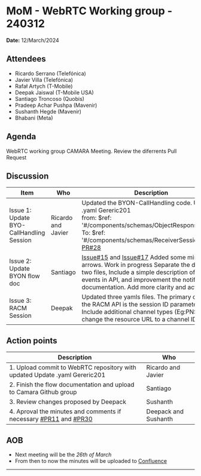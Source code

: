 # MoM - WebRTC Working group - 240312

**Date:** 12/March/2024

## Attendees

* Ricardo Serrano (Telefónica) 
* Javier Villa (Telefónica) 
* Rafał Artych (T-Mobile) 
* Deepak Jaiswal (T-Mobile USA) 
* Santiago Troncoso (Quobis)
* Pradeep Achar Pushpa (Mavenir)
* Sushanth Hegde (Mavenir)
* Bhabani (Meta)




## Agenda

WebRTC working group CAMARA Meeting. Review the diferrents Pull Request

## Discussion

| Item | Who | Description |
| ---- | --- | ----------- |
|Issue 1: Update BYO-CallHandling Session | Ricardo and Javier | Updated the BYON-CallHandling code. Update .yaml Gereric201 <br> from: $ref: '#/components/schemas/ObjectResponse' <br> To: $ref: '#/components/schemas/ReceiverSessionStatus' <br> [PR#28](https://github.com/camaraproject/WebRTC/pull/28)|
|Issue 2: Update BYON flow doc | Santiago  | [Issue#15](https://github.com/camaraproject/WebRTC/issues/15) and [Issue#17](https://github.com/camaraproject/WebRTC/issues/17) Added some missing arrows. Work in progress Separate the doc in two files, Include a simple description of the events in API, and improvement the notification documentation. Add more clarity and action bars.
|Issue 3: RACM Session |Deepak |Updated three yamls files. The primary change in the RACM API is the session ID parameter. <br>  Include  additional  channel types (Eg:PNS) and change the resource URL to a channel ID. |




## Action points

| Description | Who | 
| ----------- | --- |
| 1. Upload commit to WebRTC repository with updated  Update .yaml Gereric201 | Ricardo and Javier|
| 2. Finish the flow documentation and upload to Camara Github group |Santiago|
| 3. Review changes proposed by Deepack |Sushanth|
| 4. Aproval the minutes and comments if necessary [#PR11](https://github.com/camaraproject/WebRTC/pull/11) and [#PR30](https://github.com/camaraproject/WebRTC/pull/30) | Deepack and Sushanth|

## AOB

  * Next meeting will be the *26th of March* 
  * From then to now the minutes will be uploaded to [Confluence](https://wiki.camaraproject.org/display/CAM/Minutes)

---------